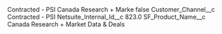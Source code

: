 <?xml version="1.0" encoding="UTF-8"?>
<CustomMetadata xmlns="http://soap.sforce.com/2006/04/metadata" xmlns:xsi="http://www.w3.org/2001/XMLSchema-instance" xmlns:xsd="http://www.w3.org/2001/XMLSchema">
    <label>Contracted - PSI Canada Research + Marke</label>
    <protected>false</protected>
    <values>
        <field>Customer_Channel__c</field>
        <value xsi:type="xsd:string">Contracted - PSI</value>
    </values>
    <values>
        <field>Netsuite_Internal_Id__c</field>
        <value xsi:type="xsd:double">823.0</value>
    </values>
    <values>
        <field>SF_Product_Name__c</field>
        <value xsi:type="xsd:string">Canada Research + Market Data &amp; Deals</value>
    </values>
</CustomMetadata>
